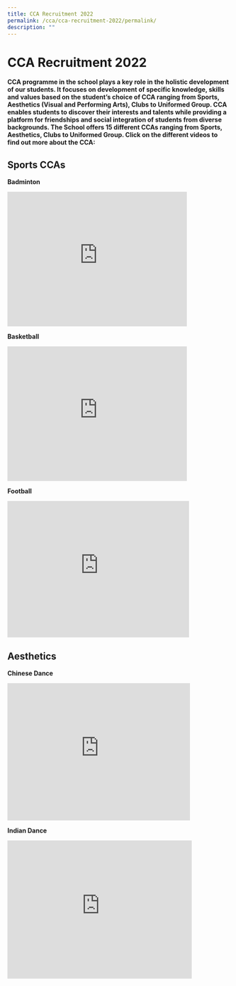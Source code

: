 ```yaml
---
title: CCA Recruitment 2022
permalink: /cca/cca-recruitment-2022/permalink/
description: ""
---
```

CCA Recruitment 2022
====================

**CCA programme in the school plays a key role in the holistic development of our students. It focuses on development of specific knowledge, skills and values based on the student’s choice of CCA ranging from Sports, Aesthetics (Visual and Performing Arts), Clubs to Uniformed Group. CCA enables students to discover their interests and talents while providing a platform for friendships and social integration of students from diverse backgrounds. The School offers 15 different CCAs ranging from Sports, Aesthetics, Clubs to Uniformed Group. Click on the different videos to find out more about the CCA:**

  
  

Sports CCAs
-----------
**Badminton**
<iframe width="405" height="303" src="https://www.youtube.com/embed/9YXD1Yy10-Q" title="Badminton Recruitment" frameborder="0" allow="accelerometer; autoplay; clipboard-write; encrypted-media; gyroscope; picture-in-picture" allowfullscreen></iframe>

**Basketball**
<iframe width="405" height="303" src="https://www.youtube.com/embed/GQKCgcK_5Sk" title="Basketball Recruitment" frameborder="0" allow="accelerometer; autoplay; clipboard-write; encrypted-media; gyroscope; picture-in-picture" allowfullscreen></iframe>

**Football**
<iframe width="410" height="307" src="https://www.youtube.com/embed/3fbBpzb7GMI" title="Football Club Recruitment 2022" frameborder="0" allow="accelerometer; autoplay; clipboard-write; encrypted-media; gyroscope; picture-in-picture" allowfullscreen></iframe>

Aesthetics
----------
**Chinese Dance**
<iframe width="412" height="309" src="https://www.youtube.com/embed/WfQPzdOlNRA" title="WRPS Chinese Dance E Recruitment 2022" frameborder="0" allow="accelerometer; autoplay; clipboard-write; encrypted-media; gyroscope; picture-in-picture" allowfullscreen></iframe>

**Indian Dance**
<iframe width="416" height="311" src="https://www.youtube.com/embed/YfePAFCIXuI" title="WRP Indian Dance 2022" frameborder="0" allow="accelerometer; autoplay; clipboard-write; encrypted-media; gyroscope; picture-in-picture" allowfullscreen></iframe>